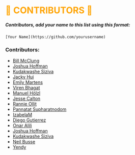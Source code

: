 # <span style="color:orange">🎃 CONTRIBUTORS 🎃</span>

##### Contributors, add your name to this list using this format:
```
[Your Name](https://github.com/yourusername)
```

### Contributors:

* [Bill McClung](https://github.com/cfgauss)
* [Joshua Hoffman](https://github.com/hoffmanjoshua)
* [Kudakwashe Siziva](https://github.com/kaysiz)
* [Jacky Hui](https://github.com/jackyhui96)
* [Emily Martens](https://github.com/ekmartens)
* [Viren Bhagat](https://github.com/virenb)
* [Manuel Hölzl](https://github.com/manuel-hoelzl)
* [Jesse Calton](https://github.com/jessecalton)
* [Rannie Ollit](https://github.com/einnar82)
* [Pannatat Supharatnodom](https://github.com/thepriefy)
* [IzabelaM](https://github.com/IzabelaM)
* [Diego Gutierrez](https://github.com/daguttierrez)
* [Onar Alili](https://github.com/onaralili)
* [Joshua Hoffman](github.com/hoffmanjoshua)
* [Kudakwashe Siziva](github.com/kaysiz)
* [Neil Busse](github.com/nbuss848)
* [Yendy](https://github.com/yendyh)